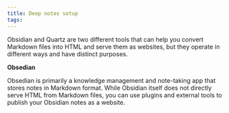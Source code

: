 ```yaml
---
title: Deep notes setup
tags:
---
```

Obsidian and Quartz are two different tools that can help you convert Markdown files into HTML and serve them as websites, but they operate in different ways and have distinct purposes.

**Obsedian**

Obsedian is primarily a knowledge management and note-taking app that stores notes in Markdown format. While Obsidian itself does not directly serve HTML from Markdown files, you can use plugins and external tools to publish your Obsidian notes as a website.

